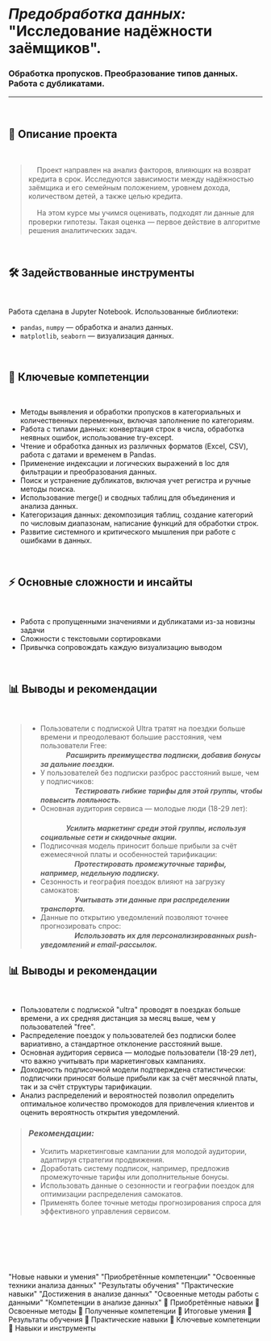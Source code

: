 #   _Предобработка данных:_ <br> "Исследование надёжности заёмщиков". <br>
### Обработка пропусков. Преобразование типов данных. Работа с дубликатами.
 

***
<br>

## 📌 Описание проекта

<br>


>ᅠ Проект направлен на анализ факторов, влияющих на возврат кредита в срок. Исследуются зависимости между надёжностью заёмщика и его семейным положением, уровнем дохода, количеством детей, а также целью кредита.
>
>ᅠ На этом курсе мы учимся оценивать, подходят ли данные для проверки гипотезы. Такая  оценка — первое действие в алгоритме решения аналитических задач. 

<br>


## 🛠 Задействованные инструменты

<br>

Работа сделана в Jupyter Notebook. Использованные библиотеки:
- `pandas`, `numpy` — обработка и анализ данных.
- `matplotlib`, `seaborn` — визуализация данных.

<br>


## 🎯 Ключевые компетенции

<br>

- Методы выявления и обработки пропусков в категориальных и количественных переменных, включая заполнение по категориям.
- Работа с типами данных: конвертация строк в числа, обработка неявных ошибок, использование try-except.
- Чтение и обработка данных из различных форматов (Excel, CSV), работа с датами и временем в Pandas.
- Применение индексации и логических выражений в loc для фильтрации и преобразования данных.
- Поиск и устранение дубликатов, включая учет регистра и ручные методы поиска.
- Использование merge() и сводных таблиц для объединения и анализа данных.
- Категоризация данных: декомпозиция таблиц, создание категорий по числовым диапазонам, написание функций для обработки строк.
- Развитие системного и критического мышления при работе с ошибками в данных.

<br>

## ⚡ Основные сложности и инсайты

<br>


- Работа с пропущенными значениями и дубликатами из-за новизны задачи
- Сложности с текстовыми сортировками
- Привычка сопровождать каждую визуализацию выводом

<br>

## 📊 Выводы и рекомендации

<br>

> - Пользователи с подпиской Ultra тратят на поездки больше времени и преодолевают большие расстояния, чем пользователи Free:<br>
 ᅠ  ᅠ  ᅠ ___Расширить преимущества подписки, добавив бонусы за дальние поездки.___
> - У пользователей без подписки разброс расстояний выше, чем у подписчиков:<br> ᅠ 
 ᅠ  ᅠ  ᅠ ___Тестировать гибкие тарифы для этой группы, чтобы повысить лояльность.___
> - Основная аудитория сервиса — молодые люди (18-29 лет):<br>ᅠ  
 ᅠ  ᅠ  ᅠ ___Усилить маркетинг среди этой группы, используя социальные сети и скидочные акции.___
> - Подписочная модель приносит больше прибыли за счёт ежемесячной платы и особенностей тарификации:<br> ᅠ 
 ᅠ  ᅠ  ᅠ ___Протестировать промежуточные тарифы, например, недельную подписку.___
> - Сезонность и география поездок влияют на загрузку самокатов:<br> ᅠ 
 ᅠ  ᅠ  ᅠ ___Учитывать эти данные при распределении транспорта.___
> - Данные по открытию уведомлений позволяют точнее прогнозировать спрос:<br> ᅠ 
 ᅠ  ᅠ  ᅠ ___Использовать их для персонализированных push-уведомлений и email-рассылок.___

## 📊 Выводы и рекомендации

<br>

- Пользователи с подпиской "ultra" проводят в поездках больше времени, а их средняя дистанция за месяц выше, чем у пользователей "free".  
- Распределение поездок у пользователей без подписки более вариативно, а стандартное отклонение расстояний выше.  
- Основная аудитория сервиса — молодые пользователи (18-29 лет), что важно учитывать при маркетинговых кампаниях.  
- Доходность подписочной модели подтверждена статистически: подписчики приносят больше прибыли как за счёт месячной платы, так и за счёт структуры тарификации.  
- Анализ распределений и вероятностей позволил определить оптимальное количество промокодов для привлечения клиентов и оценить вероятность открытия уведомлений.  

> ### ***Рекомендации:***  
> - Усилить маркетинговые кампании для молодой аудитории, адаптируя стратегии продвижения.  
> - Доработать систему подписок, например, предложив промежуточные тарифы или дополнительные бонусы.  
> - Использовать данные о сезонности и географии поездок для оптимизации распределения самокатов.  
> - Применять более точные методы прогнозирования спроса для эффективного управления сервисом.



<br><br><br><br><br>

"Новые навыки и умения"
"Приобретённые компетенции"
"Освоенные техники анализа данных"
"Результаты обучения"
"Практические навыки"
"Достижения в анализе данных"
"Освоенные методы работы с данными"
"Компетенции в анализе данных"
🎯 Приобретённые навыки
🎯 Освоенные методы
🎯 Полученные компетенции
🎯 Итоговые умения
🎯 Результаты обучения
🎯 Практические навыки
🎯 Ключевые компетенции
🎯 Навыки и инструменты
